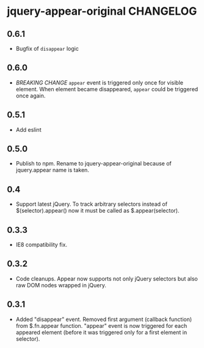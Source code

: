 jquery-appear-original CHANGELOG
======================

0.6.1
-----
- Bugfix of `disappear` logic

0.6.0
-----
- *BREAKING CHANGE* `appear` event is triggered only once for visible element.
When element became disappeared, `appear` could be triggered once again.

0.5.1
-----
- Add eslint

0.5.0
-----
- Publish to npm. Rename to jquery-appear-original because of jquery.appear name is taken.

0.4
-----
- Support latest jQuery. To track arbitrary selectors instead of $(selector).appear() now it must be called as $.appear(selector).

0.3.3
-----
- IE8 compatibility fix.

0.3.2
-----
- Code cleanups. Appear now supports not only jQuery selectors but also raw DOM nodes wrapped in jQuery.

0.3.1
-----
- Added "disappear" event. Removed first argument (callback function) from $.fn.appear function. "appear" event is now triggered for each appeared element (before it was triggered only for a first element in selector).
